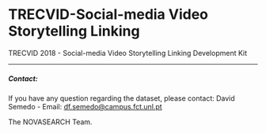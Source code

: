 # TRECVID-Social-media Video Storytelling Linking
TRECVID 2018 - Social-media Video Storytelling Linking Development Kit

---
##### Contact:

If you have any question regarding the dataset, please contact:
David Semedo - Email: df.semedo@campus.fct.unl.pt

The NOVASEARCH Team.
